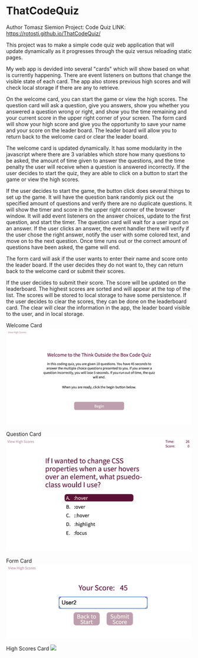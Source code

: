 # ThatCodeQuiz
Author Tomasz Siemion
Project: Code Quiz
LINK: https://rotosti.github.io/ThatCodeQuiz/

This project was to make a simple code quiz web application that will update dynamically as it progresses through the quiz versus reloading static pages.  

My web app is devided into several "cards" which will show based on what is currently happening.  There are event listeners on buttons that change the visible state of each card.  The app also stores previous high scores and will check local storage if there are any to retrieve.

On the welcome card, you can start the game or view the high scores. The question card will ask a question, give you answers, show you whether you answered a question wrong or right, and show you the time remaining and your current score in the upper right corner of your screen.  The form card will show your high score and give you the opportunity to save your name and your score on the leader board.  The leader board will allow you to return back to the welcome card or clear the leader board.

The welcome card is updated dynamically.  It has some modularity in the javascript where there are 3 variables which store how many questions to be asked, the amount of time given to answer the questions, and the time penalty the user will receive when a question is answered incorrectly.  If the user decides to start the quiz, they are able to click on a button to start the game or view the high scores. 

If the user decides to start the game, the button click does several things to set up the game.  It will have the question bank randomly pick out the specified amount of questions and verify there are no duplicate questions.  It will show the timer and score in the upper right corner of the browser window. It will add event listeners on the answer choices, update to the first question, and start the timer.  The question card will wait for a user input on an answer.  If the user clicks an answer, the event handler there will verify if the user chose the right answer, notify the user with some colored text, and move on to the next question.  Once time runs out or the correct amount of questions have been asked, the game will end.

The form card will ask if the user wants to enter their name and score onto the leader board.  If the user decides they do not want to, they can return back to the welcome card or submit their scores.

If the user decides to submit their score.  The score will be updated on the leaderboard.  The highest scores are sorted and will appear at the top of the list. The scores will be stored to local storage to have some persistence.  If the user decides to clear the scores, they can be done on the leaderboard card.  The clear will clear the information in the app, the leader board visible to the user, and in local storage.

Welcome Card
![](./assets/images/WelcomeCard.png)

Question Card
![](./assets/images/QuestionCard.png)

Form Card
![](./assets/images/FormCard.png)

High Scores Card
![](./assest/images/HighScoresCard.png)